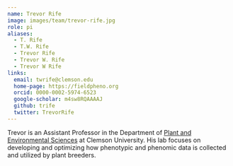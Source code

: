 ```yaml
---
name: Trevor Rife
image: images/team/trevor-rife.jpg
role: pi
aliases:
  - T. Rife
  - T.W. Rife
  - Trevor Rife
  - Trevor W. Rife
  - Trevor W Rife
links:
  email: twrife@clemson.edu
  home-page: https://fieldpheno.org
  orcid: 0000-0002-5974-6523
  google-scholar: m4sw8RQAAAAJ
  github: trife
  twitter: TrevorRife
---
```


Trevor is an Assistant Professor in the Department of [Plant and Environmental Sciences](https://www.clemson.edu/cafls/plant-environmental-sciences/index.html) at Clemson University. His lab focuses on developing and optimizing how phenotypic and phenomic data is collected and utilized by plant breeders.
